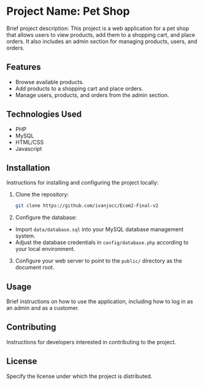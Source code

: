 # Project Name: Pet Shop

Brief project description: This project is a web application for a pet shop that allows users to view products, add them to a shopping cart, and place orders. It also includes an admin section for managing products, users, and orders.

## Features

- Browse available products.
- Add products to a shopping cart and place orders.
- Manage users, products, and orders from the admin section.

## Technologies Used

- PHP
- MySQL
- HTML/CSS
- Javascript

## Installation

Instructions for installing and configuring the project locally:

1. Clone the repository:
	```bash
	git clone https://github.com/ivanjocc/Ecom2-Final-v2
2. Configure the database:
- Import `data/database.sql` into your MySQL database management system.
- Adjust the database credentials in `config/database.php` according to your local environment.

3. Configure your web server to point to the `public/` directory as the document root.

## Usage

Brief instructions on how to use the application, including how to log in as an admin and as a customer.

## Contributing

Instructions for developers interested in contributing to the project.

## License

Specify the license under which the project is distributed.